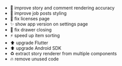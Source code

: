 - 🐛 improve story and comment rendering accuracy
- 💄 improve job posts styling
- 🐛 fix licenses page
- ✨ show app version on settings page
- 🐛 fix drawer closing
- ⚡️ speed up item sorting
- ⬆️ upgrade Flutter
- ⬆️ upgrade Android SDK
- ♻️ extract story renderer from multiple components
- 🔥 remove unused code
